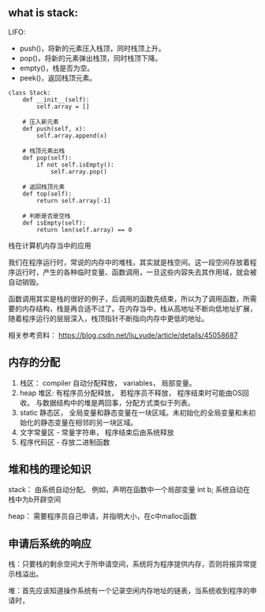 ## what is stack:
LIFO:

- push()，将新的元素压入栈顶，同时栈顶上升。
- pop()，将新的元素弹出栈顶，同时栈顶下降。
- empty()，栈是否为空。
- peek()，返回栈顶元素。

```commandline
class Stack:
    def __init__(self):
        self.array = []
				
    # 压入新元素
    def push(self, x):
        self.array.append(x)
    
    # 栈顶元素出栈
    def pop(self):
        if not self.isEmpty():
            self.array.pop()
	
    # 返回栈顶元素
    def top(self):
        return self.array[-1]

    # 判断是否是空栈
    def isEmpty(self):
        return len(self.array) == 0
```
栈在计算机内存当中的应用

我们在程序运行时，常说的内存中的堆栈，其实就是栈空间。这一段空间存放着程序运行时，产生的各种临时变量、函数调用，一旦这些内容失去其作用域，就会被自动销毁。

函数调用其实是栈的很好的例子，后调用的函数先结束，所以为了调用函数，所需要的内存结构，栈是再合适不过了。在内存当中，栈从高地址不断向低地址扩展，随着程序运行的层层深入，栈顶指针不断指向内存中更低的地址。

相关参考资料：
https://blog.csdn.net/liu_yude/article/details/45058687

## 内存的分配
1. 栈区： compiler 自动分配释放， variables， 局部变量。
2. heap 堆区: 有程序员分配释放， 若程序员不释放， 程序结束时可能由OS回收。 与数据结构中的堆是两回事，分配方式类似于列表。
3. static 静态区， 全局变量和静态变量在一块区域。未初始化的全局变量和未初始化的静态变量在相邻的另一块区域。
4. 文字常量区 - 常量字符串， 程序结束后由系统释放
5. 程序代码区 - 存放二进制函数

## 堆和栈的理论知识 
stack： 由系统自动分配。 例如，声明在函数中一个局部变量 int b; 系统自动在栈中为b开辟空间 

heap： 需要程序员自己申请，并指明大小，在c中malloc函数 

## 申请后系统的响应 
栈：只要栈的剩余空间大于所申请空间，系统将为程序提供内存，否则将报异常提示栈溢出。 

堆：首先应该知道操作系统有一个记录空闲内存地址的链表，当系统收到程序的申请时， 


